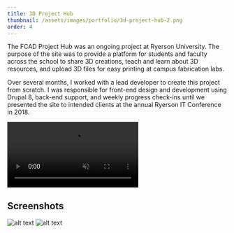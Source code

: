 ```yaml
---
title: 3D Project Hub
thumbnail: /assets/images/portfolio/3d-project-hub-2.png
order: 4
---
```


The FCAD Project Hub was an ongoing project at Ryerson University. The purpose of the site was to provide a platform for students and faculty across the school to share 3D creations, teach and learn about 3D resources, and upload 3D files for easy printing at campus fabrication labs.

Over several months, I worked with a lead developer to create this project from scratch. I was responsible for front-end design and development using Drupal 8, back-end support, and weekly progress check-ins until we presented the site to intended clients at the annual Ryerson IT Conference in 2018.

<video autoplay muted loop playsinline>
    <source src="/assets/videos/3d-project-hub-demo.mp4" type="video/mp4">
</video>

## Screenshots

![alt text](/assets/images/portfolio/projecthub-1.jpg)
![alt text](/assets/images/portfolio/projecthub-2.jpg)
